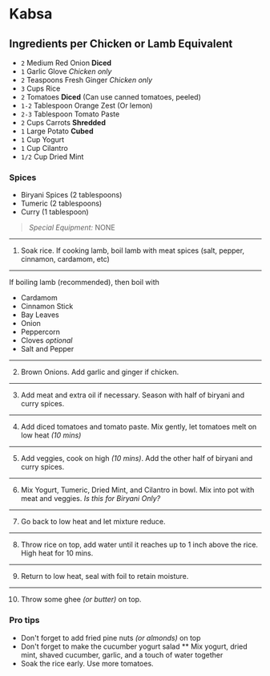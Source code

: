 # Kabsa



## Ingredients per Chicken or Lamb Equivalent 

* `2` Medium Red Onion **Diced**
* `1` Garlic Glove *Chicken only*
* `2` Teaspoons Fresh Ginger *Chicken only*
* `3` Cups Rice
* `2` Tomatoes **Diced** (Can use canned tomatoes, peeled)
* `1-2` Tablespoon Orange Zest (Or lemon)
* `2-3` Tablespoon Tomato Paste
* `2` Cups Carrots **Shredded**
* `1` Large Potato **Cubed**
* `1` Cup Yogurt 
* `1` Cup Cilantro
* `1/2` Cup Dried Mint

### Spices
* Biryani Spices (2 tablespoons)
* Tumeric (2 tablespoons)
* Curry (1 tablespoon)

> *Special Equipment:* NONE

---

1. Soak rice. If cooking lamb, boil lamb with meat spices (salt, pepper, cinnamon, cardamom, etc)

---

If boiling lamb (recommended), then boil with 
* Cardamom
* Cinnamon Stick
* Bay Leaves
* Onion
* Peppercorn
* Cloves *optional*
* Salt and Pepper

---

2. Brown Onions. Add garlic and ginger if chicken. 

---

3. Add meat and extra oil if necessary. Season with half of biryani and curry spices.

---

4. Add diced tomatoes and tomato paste. Mix gently, let tomatoes melt on low heat *(10 mins)*

---

5. Add veggies, cook on high *(10 mins)*. Add the other half of biryani and curry spices. 

---

6. Mix Yogurt, Tumeric, Dried Mint, and Cilantro in bowl. Mix into pot with meat and veggies. *Is this for Biryani Only?*

---

7. Go back to low heat and let mixture reduce. 

___

8. Throw rice on top, add water until it reaches up to 1 inch above the rice. High heat for 10 mins.

--- 

9. Return to low heat, seal with foil to retain moisture. 

---

10. Throw some ghee *(or butter)* on top.

### Pro tips

* Don't forget to add fried pine nuts *(or almonds)* on top
* Don't forget to make the cucumber yogurt salad 
** Mix yogurt, dried mint, shaved cucumber, garlic, and a touch of water together
* Soak the rice early. Use more tomatoes. 

